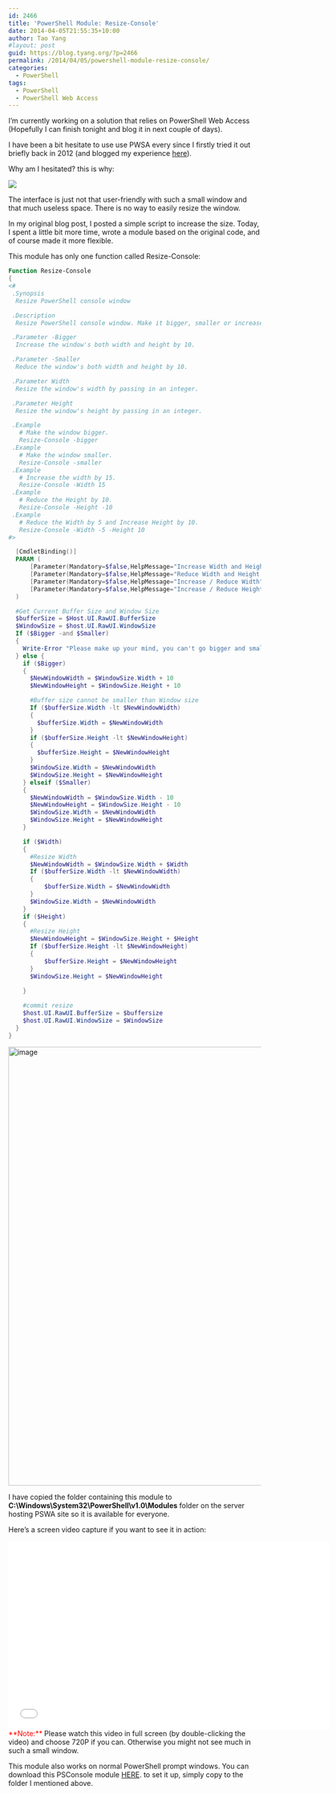 ```yaml
---
id: 2466
title: 'PowerShell Module: Resize-Console'
date: 2014-04-05T21:55:35+10:00
author: Tao Yang
#layout: post
guid: https://blog.tyang.org/?p=2466
permalink: /2014/04/05/powershell-module-resize-console/
categories:
  - PowerShell
tags:
  - PowerShell
  - PowerShell Web Access
---
```

I’m currently working on a solution that relies on PowerShell Web Access (Hopefully I can finish tonight and blog it in next couple of days).

I have been a bit hesitate to use use PWSA every since I firstly tried it out briefly back in 2012 (and blogged my experience [here](https://blog.tyang.org/2012/11/10/my-first-impression-on-powershell-web-access)).

Why am I hesitated? this is why:

![](https://blog.tyang.org/wp-content/uploads/2014/04/image6.png)

The interface is just not that user-friendly with such a small window and that much useless space. There is no way to easily resize the window.

In my original blog post, I posted a simple script to increase the size. Today, I spent a little bit more time, wrote a module based on the original code, and of course made it more flexible.

This module has only one function called Resize-Console:

```powershell
Function Resize-Console
{
<# 
 .Synopsis
  Resize PowerShell console window

 .Description
  Resize PowerShell console window. Make it bigger, smaller or increase / reduce the width and height by a specified number

 .Parameter -Bigger
  Increase the window's both width and height by 10.

 .Parameter -Smaller
  Reduce the window's both width and height by 10.

 .Parameter Width
  Resize the window's width by passing in an integer.

 .Parameter Height
  Resize the window's height by passing in an integer.

 .Example
   # Make the window bigger.
   Resize-Console -bigger
 .Example
   # Make the window smaller.
   Resize-Console -smaller
 .Example
   # Increase the width by 15.
   Resize-Console -Width 15
 .Example
   # Reduce the Height by 10.
   Resize-Console -Height -10
 .Example
   # Reduce the Width by 5 and Increase Height by 10.
   Resize-Console -Width -5 -Height 10
#>

  [CmdletBinding()]
  PARAM (
      [Parameter(Mandatory=$false,HelpMessage="Increase Width and Height by 10")][Switch] $Bigger,
      [Parameter(Mandatory=$false,HelpMessage="Reduce Width and Height by 10")][Switch] $Smaller,
      [Parameter(Mandatory=$false,HelpMessage="Increase / Reduce Width" )][Int32] $Width,
      [Parameter(Mandatory=$false,HelpMessage="Increase / Reduce Height" )][Int32] $Height
  )

  #Get Current Buffer Size and Window Size
  $bufferSize = $Host.UI.RawUI.BufferSize
  $WindowSize = $host.UI.RawUI.WindowSize
  If ($Bigger -and $Smaller)
  {
    Write-Error "Please make up your mind, you can't go bigger and smaller at the same time!"
  } else {
    if ($Bigger)
    {
      $NewWindowWidth = $WindowSize.Width + 10
      $NewWindowHeight = $WindowSize.Height + 10

      #Buffer size cannot be smaller than Window size
      If ($bufferSize.Width -lt $NewWindowWidth)
      {
        $bufferSize.Width = $NewWindowWidth
      }
      if ($bufferSize.Height -lt $NewWindowHeight)
      {
        $bufferSize.Height = $NewWindowHeight
      }
      $WindowSize.Width = $NewWindowWidth
      $WindowSize.Height = $NewWindowHeight
    } elseif ($Smaller)
    {
      $NewWindowWidth = $WindowSize.Width - 10
      $NewWindowHeight = $WindowSize.Height - 10
      $WindowSize.Width = $NewWindowWidth
      $WindowSize.Height = $NewWindowHeight
    }

    if ($Width)
    {
      #Resize Width
      $NewWindowWidth = $WindowSize.Width + $Width
      If ($bufferSize.Width -lt $NewWindowWidth)
      {
          $bufferSize.Width = $NewWindowWidth
      }
      $WindowSize.Width = $NewWindowWidth
    }
    if ($Height)
    {
      #Resize Height
      $NewWindowHeight = $WindowSize.Height + $Height
      If ($bufferSize.Height -lt $NewWindowHeight)
      {
          $bufferSize.Height = $NewWindowHeight
      }
      $WindowSize.Height = $NewWindowHeight

    }
    
    #commit resize
    $host.UI.RawUI.BufferSize = $buffersize
    $host.UI.RawUI.WindowSize = $WindowSize
  }
}
```

<a href="https://blog.tyang.org/wp-content/uploads/2014/04/image7.png"><img style="display: inline; border: 0px;" title="image" alt="image" src="https://blog.tyang.org/wp-content/uploads/2014/04/image_thumb7.png" width="580" height="874" border="0" /></a>

I have copied the folder containing this module to **C:\Windows\System32\PowerShell\v1.0\Modules** folder on the server hosting PSWA site so it is available for everyone.

Here’s a screen video capture if you want to see it in action:
<iframe src="//www.youtube.com/embed/HwS20Ahe2lc" height="375" width="640" allowfullscreen="" frameborder="0"></iframe>
<span style="color: #ff0000;">**Note:**</span> Please watch this video in full screen (by double-clicking the video) and choose 720P if you can. Otherwise you might not see much in such a small window.

This module also works on normal PowerShell prompt windows. You can download this PSConsole module [HERE](https://blog.tyang.org/wp-content/uploads/2014/04/PSConsole.zip). to set it up, simply copy to the folder I mentioned above.